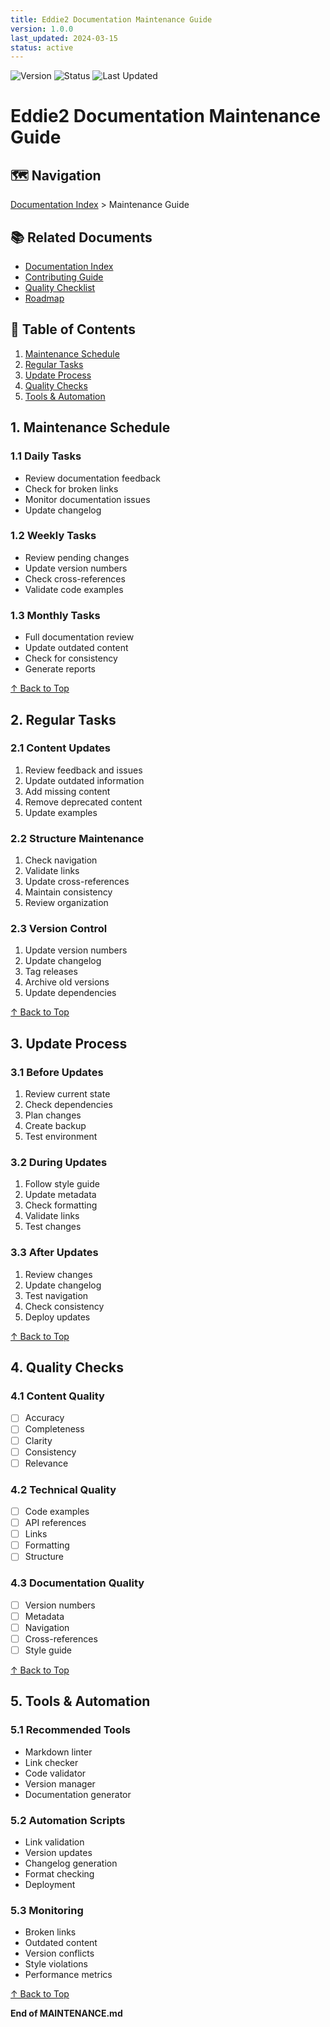 ```yaml
---
title: Eddie2 Documentation Maintenance Guide
version: 1.0.0
last_updated: 2024-03-15
status: active
---
```


![Version](https://img.shields.io/badge/version-1.0.0-blue.svg)
![Status](https://img.shields.io/badge/status-active-green.svg)
![Last Updated](https://img.shields.io/badge/last%20updated-2024--03--15-lightgrey.svg)

# Eddie2 Documentation Maintenance Guide

## 🗺️ Navigation
[Documentation Index](INDEX.md) > Maintenance Guide

## 📚 Related Documents
- [Documentation Index](INDEX.md)
- [Contributing Guide](CONTRIBUTING.md)
- [Quality Checklist](QUALITY.md)
- [Roadmap](ROADMAP.md)

## 📑 Table of Contents
1. [Maintenance Schedule](#1-maintenance-schedule)
2. [Regular Tasks](#2-regular-tasks)
3. [Update Process](#3-update-process)
4. [Quality Checks](#4-quality-checks)
5. [Tools & Automation](#5-tools--automation)

## 1. Maintenance Schedule

### 1.1 Daily Tasks
- Review documentation feedback
- Check for broken links
- Monitor documentation issues
- Update changelog

### 1.2 Weekly Tasks
- Review pending changes
- Update version numbers
- Check cross-references
- Validate code examples

### 1.3 Monthly Tasks
- Full documentation review
- Update outdated content
- Check for consistency
- Generate reports

[↑ Back to Top](#eddie2-documentation-maintenance-guide)

## 2. Regular Tasks

### 2.1 Content Updates
1. Review feedback and issues
2. Update outdated information
3. Add missing content
4. Remove deprecated content
5. Update examples

### 2.2 Structure Maintenance
1. Check navigation
2. Validate links
3. Update cross-references
4. Maintain consistency
5. Review organization

### 2.3 Version Control
1. Update version numbers
2. Update changelog
3. Tag releases
4. Archive old versions
5. Update dependencies

[↑ Back to Top](#eddie2-documentation-maintenance-guide)

## 3. Update Process

### 3.1 Before Updates
1. Review current state
2. Check dependencies
3. Plan changes
4. Create backup
5. Test environment

### 3.2 During Updates
1. Follow style guide
2. Update metadata
3. Check formatting
4. Validate links
5. Test changes

### 3.3 After Updates
1. Review changes
2. Update changelog
3. Test navigation
4. Check consistency
5. Deploy updates

[↑ Back to Top](#eddie2-documentation-maintenance-guide)

## 4. Quality Checks

### 4.1 Content Quality
- [ ] Accuracy
- [ ] Completeness
- [ ] Clarity
- [ ] Consistency
- [ ] Relevance

### 4.2 Technical Quality
- [ ] Code examples
- [ ] API references
- [ ] Links
- [ ] Formatting
- [ ] Structure

### 4.3 Documentation Quality
- [ ] Version numbers
- [ ] Metadata
- [ ] Navigation
- [ ] Cross-references
- [ ] Style guide

[↑ Back to Top](#eddie2-documentation-maintenance-guide)

## 5. Tools & Automation

### 5.1 Recommended Tools
- Markdown linter
- Link checker
- Code validator
- Version manager
- Documentation generator

### 5.2 Automation Scripts
- Link validation
- Version updates
- Changelog generation
- Format checking
- Deployment

### 5.3 Monitoring
- Broken links
- Outdated content
- Version conflicts
- Style violations
- Performance metrics

[↑ Back to Top](#eddie2-documentation-maintenance-guide)

**End of MAINTENANCE.md** 